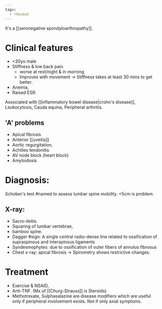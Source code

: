 ```yaml
---
tags:
  - rheumat
---
```

It's a [[seronegative spondyloarthropathy]]. 
# Clinical features
- <30yo male
- Stiffness & low back pain
	- worse at rest/night & in morning
	- Improves with movement -> Stiffness takes at least 30 mins to get better.
- Anemia,
- Raised ESR.

Associated with [[inflammatory bowel disease|crohn's disease]], Leukocytosis, Cauda equina, Peripheral arthritis.
## 'A' problems
- Apical fibrosis
- Anterior [[uveitis]]
- Aortic regurgitation,
- Achilles tendonitis
- AV node block (heart block)
- Amyloidosis
# Diagnosis:
Schober's test #named to assess lumbar spine mobility. <5cm is problem.
## X-ray:
- Sacro-ileitis.
- Squaring of lumbar vertebrae,
- bamboo spine.
- Dagger #sign: A single central radio-dense line related to ossification of supraspinous and interspinous ligaments
- Syndesmophytes: due to ossification of outer fibers of annulus fibrosus
- Chest x-ray: apical fibrosis -> Spirometry shows restrictive changes.
# Treatment
- Exercise & NSAID,
- Anti-TNF. (Mx of [[Churg-Strauss]] is Steroids)
- Methotrexate, Sulphasalazine are disease modifiers which are useful only if peripheral involvement exists. Not if only axial symptoms.